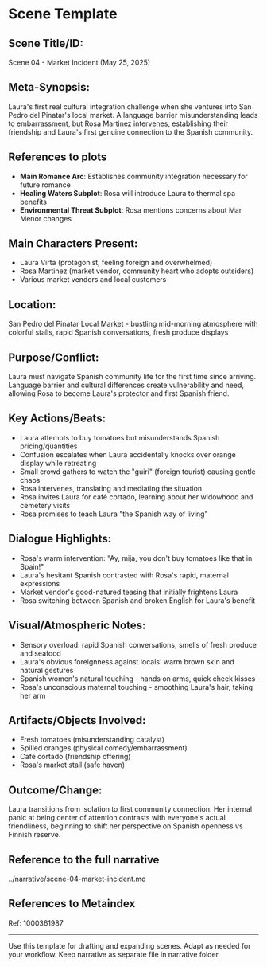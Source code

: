 # Scene Template

## Scene Title/ID:
Scene 04 - Market Incident (May 25, 2025)

## Meta-Synopsis:
Laura's first real cultural integration challenge when she ventures into San Pedro del Pinatar's local market. A language barrier misunderstanding leads to embarrassment, but Rosa Martinez intervenes, establishing their friendship and Laura's first genuine connection to the Spanish community.

## References to plots
- **Main Romance Arc**: Establishes community integration necessary for future romance
- **Healing Waters Subplot**: Rosa will introduce Laura to thermal spa benefits
- **Environmental Threat Subplot**: Rosa mentions concerns about Mar Menor changes

## Main Characters Present:
- Laura Virta (protagonist, feeling foreign and overwhelmed)
- Rosa Martinez (market vendor, community heart who adopts outsiders)
- Various market vendors and local customers

## Location:
San Pedro del Pinatar Local Market - bustling mid-morning atmosphere with colorful stalls, rapid Spanish conversations, fresh produce displays

## Purpose/Conflict:
Laura must navigate Spanish community life for the first time since arriving. Language barrier and cultural differences create vulnerability and need, allowing Rosa to become Laura's protector and first Spanish friend.

## Key Actions/Beats:
- Laura attempts to buy tomatoes but misunderstands Spanish pricing/quantities
- Confusion escalates when Laura accidentally knocks over orange display while retreating
- Small crowd gathers to watch the "guiri" (foreign tourist) causing gentle chaos
- Rosa intervenes, translating and mediating the situation
- Rosa invites Laura for café cortado, learning about her widowhood and cemetery visits
- Rosa promises to teach Laura "the Spanish way of living"

## Dialogue Highlights:
- Rosa's warm intervention: "Ay, mija, you don't buy tomatoes like that in Spain!"
- Laura's hesitant Spanish contrasted with Rosa's rapid, maternal expressions
- Market vendor's good-natured teasing that initially frightens Laura
- Rosa switching between Spanish and broken English for Laura's benefit

## Visual/Atmospheric Notes:
- Sensory overload: rapid Spanish conversations, smells of fresh produce and seafood
- Laura's obvious foreignness against locals' warm brown skin and natural gestures
- Spanish women's natural touching - hands on arms, quick cheek kisses
- Rosa's unconscious maternal touching - smoothing Laura's hair, taking her arm

## Artifacts/Objects Involved:
- Fresh tomatoes (misunderstanding catalyst)
- Spilled oranges (physical comedy/embarrassment)
- Café cortado (friendship offering)
- Rosa's market stall (safe haven)

## Outcome/Change:
Laura transitions from isolation to first community connection. Her internal panic at being center of attention contrasts with everyone's actual friendliness, beginning to shift her perspective on Spanish openness vs Finnish reserve.

## Reference to the full narrative
../narrative/scene-04-market-incident.md

## References to Metaindex
Ref: 1000361987

---
Use this template for drafting and expanding scenes. Adapt as needed for your workflow. Keep narrative as separate file in narrative folder.
